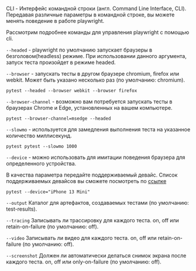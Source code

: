 CLI - Интерфейс командной строки (англ. Command Line Interface, CLI). Передавая различные параметры в командной строке,
вы можете менять поведение в работе playwright.

Рассмотрим подробнее команды для управления playwright с помощью cli.

`--headed` - playwright по умолчанию запускает браузеры в безголовом(headless) режиме. При использовании данного
аргумента, запуск теста произойдет в режиме headed.

`--browser` - запускать тесты в другом браузере chromium, firefox или webkit. Может быть указано несколько раз (по
умолчанию: chromium).

```shell
pytest --headed --browser webkit --browser firefox
```

`--browser-channel` - возможно вам потребуется запускать тесты в браузерах Chrome и Edge, установленных на вашем
компьютере.

```shell
pytest --browser-channel=msedge --headed
```

`--slowmo` - используется для замедления выполнения теста на указанное количество миллисекунд.

```shell
pytest pytest --slowmo 1000
```

`--device` - можно использовать для имитации поведения браузера для определенного устройства.

В качества параметра передайте поддерживаемый девайс.
Список поддерживаемых девайсов вы сможете посмотреть
по [ссылке](https://github.com/microsoft/playwright/blob/main/packages/playwright-core/src/server/deviceDescriptorsSource.json)

```shell
pytest --device="iPhone 13 Mini"
```

`--output` Каталог для артефактов, создаваемых тестами (по умолчанию: test-results).

`--tracing` Записывать ли трассировку для каждого теста. on, off или retain-on-failure (по умолчанию: off).

`--video` Записывать ли видео для каждого теста. on, off или retain-on-failure (по умолчанию: off).

`--screenshot` Должен ли автоматически делаться снимок экрана после каждого теста. on, off или only-on-failure (по
умолчанию: off).
